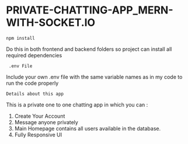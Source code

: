 # PRIVATE-CHATTING-APP_MERN-WITH-SOCKET.IO

`npm install`

Do this in both frontend and backend folders so project can install all required dependencies


` .env File`

Include your own .env file with the same variable names as in my code to run the code properly


`Details about this app` 

This is a private one to one chatting app in which you can :

1) Create Your Account
2) Message anyone privately 
3) Main Homepage contains all users available in the database.
4) Fully Responsive UI

